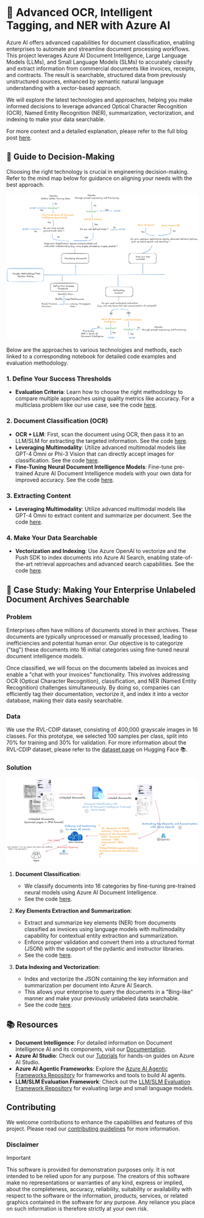 # 🚀 Advanced OCR, Intelligent Tagging, and NER with Azure AI 

Azure AI offers advanced capabilities for document classification, enabling enterprises to automate and streamline document processing workflows. This project leverages Azure AI Document Intelligence, Large Language Models (LLMs), and Small Language Models (SLMs) to accurately classify and extract information from commercial documents like invoices, receipts, and contracts. The result is searchable, structured data from previously unstructured sources, enhanced by semantic natural language understanding with a vector-based approach.

We will explore the latest technologies and approaches, helping you make informed decisions to leverage advanced Optical Character Recognition (OCR), Named Entity Recognition (NER), summarization, vectorization, and indexing to make your data searchable.

For more context and a detailed explanation, please refer to the full blog post [here]().

## 🧭 Guide to Decision-Making 

Choosing the right technology is crucial in engineering decision-making. Refer to the mind map below for guidance on aligning your needs with the best approach.

![Mind Map](utils/images/image.png)

Below are the approaches to various technologies and methods, each linked to a corresponding notebook for detailed code examples and evaluation methodology.

### 1. Define Your Success Thresholds

- **Evaluation Criteria**: Learn how to choose the right methodology to compare multiple approaches using quality metrics like accuracy. For a multiclass problem like our use case, see the code [here](01-build-evaluation-methodology.ipynb).

### 2. Document Classification (OCR)

- **OCR + LLM**: First, scan the document using OCR, then pass it to an LLM/SLM for extracting the targeted information. See the code [here](04-classification-document-ocr-llm.ipynb).
- **Leveraging Multimodality**: Utilize advanced multimodal models like GPT-4 Omni or Phi-3 Vision that can directly accept images for classification. See the code [here](02-classification-document-llm-slm-multimodal.ipynb).
- **Fine-Tuning Neural Document Intelligence Models**: Fine-tune pre-trained Azure AI Document Intelligence models with your own data for improved accuracy. See the code [here](03-classification-custom-document-intelligence.ipynb).

### 3. Extracting Content

- **Leveraging Multimodality**: Utilize advanced multimodal models like GPT-4 Omni to extract content and summarize per document. See the code [here](05-entity-extraction-document-intelligence.ipynb).

### 4. Make Your Data Searchable

- **Vectorization and Indexing**: Use Azure OpenAI to vectorize and the Push SDK to index documents into Azure AI Search, enabling state-of-the-art retrieval approaches and advanced search capabilities. See the code [here](06-make-your-data-searchable.ipynb).

## 📂 Case Study: Making Your Enterprise Unlabeled Document Archives Searchable

### Problem

Enterprises often have millions of documents stored in their archives. These documents are typically unprocessed or manually processed, leading to inefficiencies and potential human error. Our objective is to categorize ("tag") these documents into 16 initial categories using fine-tuned neural document intelligence models.

Once classified, we will focus on the documents labeled as invoices and enable a "chat with your invoices" functionality. This involves addressing OCR (Optical Character Recognition), classification, and NER (Named Entity Recognition) challenges simultaneously. By doing so, companies can efficiently tag their documentation, vectorize it, and index it into a vector database, making their data easily searchable.

### Data

We use the RVL-CDIP dataset, consisting of 400,000 grayscale images in 16 classes. For this prototype, we selected 100 samples per class, split into 70% for training and 30% for validation. For more information about the RVL-CDIP dataset, please refer to the [dataset page](https://huggingface.co/datasets/aharley/rvl_cdip) on Hugging Face 📚.

### Solution

![Pipeline Diagram](utils/images/image-1.png)

1. **Document Classification**: 
   - We classify documents into 16 categories by fine-tuning pre-trained neural models using Azure AI Document Intelligence.
   - See the code [here](03-classification-custom-document-intelligence.ipynb).

2. **Key Elements Extraction and Summarization**: 
   - Extract and summarize key elements (NER) from documents classified as invoices using language models with multimodality capability for contextual entity extraction and summarization.
   - Enforce proper validation and convert them into a structured format (JSON) with the support of the pydantic and instructor libraries.
   - See the code [here](05-entity-extraction-document-intelligence.ipynb).

3. **Data Indexing and Vectorization**: 
   - Index and vectorize the JSON containing the key information and summarization per document into Azure AI Search.
   - This allows your enterprise to query the documents in a "Bing-like" manner and make your previously unlabeled data searchable.
   - See the code [here](06-make-your-data-searchable.ipynb).

## 📚 Resources

- **Document Intelligence**: For detailed information on Document Intelligence AI and its components, visit our [Documentation](https://learn.microsoft.com/en-us/azure/ai-services/document-intelligence/?view=doc-intel-4.0.0).
- **Azure AI Studio**: Check out our [Tutorials](https://learn.microsoft.com/en-us/azure/ai-studio/what-is-ai-studio) for hands-on guides on Azure AI Studio.
- **Azure AI Agentic Frameworks**: Explore the [Azure AI Agentic Frameworks Repository](https://github.com/pablosalvador10/gbbai-azure-ai-agentic-frameworks) for frameworks and tools to build AI agents.
- **LLM/SLM Evaluation Framework**: Check out the [LLM/SLM Evaluation Framework Repository](https://github.com/pablosalvador10/gbb-ai-llm-slm-evaluation-framework) for evaluating large and small language models.

## Contributing

We welcome contributions to enhance the capabilities and features of this project. Please read our [contributing guidelines](CONTRIBUTING.md) for more information.

### Disclaimer
> [!IMPORTANT]
> This software is provided for demonstration purposes only. It is not intended to be relied upon for any purpose. The creators of this software make no representations or warranties of any kind, express or implied, about the completeness, accuracy, reliability, suitability or availability with respect to the software or the information, products, services, or related graphics contained in the software for any purpose. Any reliance you place on such information is therefore strictly at your own risk.